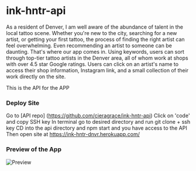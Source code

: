 # ink-hntr-api

As a resident of Denver, I am well aware of the abundance of talent in the local tattoo scene. Whether you're new to the city, searching for a new artist, or getting your first tattoo, the process of finding the right artist can feel overwhelming. Even recommending an artist to someone can be daunting. That's where our app comes in. Using keywords, users can sort through top-tier tattoo artists in the Denver area, all of whom work at shops with over 4.5 star Google ratings. Users can click on an artist's name to access their shop information, Instagram link, and a small collection of their work directly on the site.

This is the API for the APP

### Deploy Site
Go to [API repo] (https://github.com/cieragrace/ink-hntr-api)
Click on 'code' and copy SSH key
In terminal go to desired directory and run git clone + ssh key 
CD into the api directory and npm start and you have access to the API
Then open site at https://ink-hntr-dnvr.herokuapp.com/

### Preview of the App

![Preview](https://user-images.githubusercontent.com/113853138/222991761-f8a9eeec-c4ba-4956-b7df-76cfd4ee8439.png)
